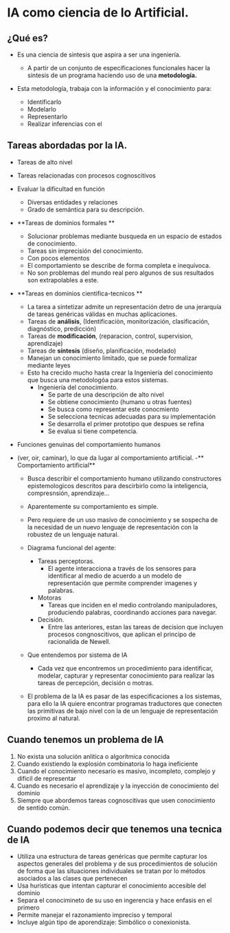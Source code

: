 # IA como ciencia de lo Artificial.

## ¿Qué es?
- Es una ciencia de sintesis que aspira a ser una ingeniería.
  - A partir de un conjunto de especificaciones funcionales hacer la sintesis de un programa haciendo uso de una **metodología.**

- Esta metodología, trabaja con la información y el conocimiento para:
  - Identificarlo
  - Modelarlo
  - Representarlo
  - Realizar inferencias con el
  
## Tareas abordadas por la IA.
- Tareas de alto nivel
- Tareas relacionadas con procesos cognoscitivos
- Evaluar la dificultad en función
  -  Diversas entidades y relaciones
  -  Grado de semántica para su descripción.
- **Tareas de dominios formales **
  -  Solucionar problemas mediante busqueda en un espacio de estados de conocimiento.
    - Tareas sin imprecisión del conocimiento.
    - Con pocos elementos
    - El comportamiento se describe de forma completa e inequívoca.
    - No son problemas del mundo real pero algunos de sus resultados son extrapolables a este.
- **Tareas en dominios cientifica-tecnicos **
  -  La tarea a sintetizar admite un representación detro de una jerarquía de tareas genéricas válidas en muchas aplicaciones.
    - Tareas de **análisis**, (Identificaciòn, monitorización, clasificación, diagnóstico, predicción)
    - Tareas de **modificación**, (reparacion, control, supervision, aprendizaje)
    - Tareas de **síntesis**  (diseño, planificación, modelado)
    - Manejan  un conocimiento limitado, que se puede formalizar mediante leyes
    - Esto ha crecido mucho hasta crear la Ingeniería del conocimiento que busca una metodologóa para estos sistemas.
      - Ingeniería del conocimiento.
        - Se parte de una descripción de alto nivel
        - Se obtiene conocimiento (humano u otras fuentes)
        - Se busca como representar este conocmiento
        - Se selecciona tecnicas adecuadas para su implementación
        - Se desarrolla el primer prototipo que despues se refina
        - Se evalua si tiene competencia.  
    
- Funciones genuinas del comportamiento humanos   
- (ver, oir, caminar), lo que da lugar al comportamiento artificial.
  -** Comportamiento artificial** 
    - Busca describir el comportamiento humano utilizando constructores epistemologicos descritos para descirbirlo 
      como la inteligencia, compresnsión, aprendizaje...
    - Aparentemente su comportamiento es simple.
    - Pero requiere de un uso masivo de conocimiento y se sospecha de la necesidad de un nuevo lenguaje de representación con la robustez de un lenguaje natural. 
  - Diagrama funcional del agente:
    - Tareas perceptoras.
      - El agente interacciona a través de los sensores para identificar al medio de acuerdo a un modelo de representación que permite comprender imagenes y          palabras.
    - Motoras
      - Tareas que inciden en el medio controlando manipuladores, produciendo palabras, coordinando acciones para navegar. 
    - Decisión. 
      - Entre las anteriores, estan las tareas de decision que incluyen procesos congnoscitivos, que aplican el principo de racionalida de Newell.  

  - Que entendemos por sistema de IA
    - Cada vez que encontremos un procedimiento para identificar, modelar, capturar y representar conocimiento para realizar las tareas de percepción, decisión o motras.
  -  El problema de la IA es pasar de las especificaciones a los sistemas, para ello la IA quiere encontrar programas traductores que conecten las primitivas de bajo nivel con la de un lenguaje de representación proximo al natural.

## Cuando tenemos un problema de IA
1. No exista una solución anlitica o algoritmica conocida
2. Cuando existiendo la explosión combinatoria lo haga ineficiente
3. Cuando el conocimiento necesario es masivo, incompleto, complejo y dificil de representar
4. Cuando es necesario el aprendizaje y la inyección de conocimiento del dominio
5. Siempre que abordemos tareas cognoscitivas que usen conocimiento de sentido común.

## Cuando podemos decir que tenemos una tecnica de IA
- Utiliza una estructura de tareas genéricas que permite capturar los aspectos generales del problema y de sus procedimientos de solución de forma que las situaciones individuales
se tratan por lo métodos asociados a las clases que pertenecen
- Usa hurísticas que intentan capturar el conocimiento accesible del dominio
- Separa el conocimineto de su uso en ingerencia y hace enfasis en el primero
- Permite manejar el razonamiento impreciso y temporal
- Incluye algún tipo de aporendizaje: Simbólico o conexionista.
